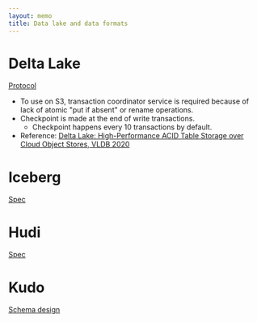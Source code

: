 ```yaml
---
layout: memo
title: Data lake and data formats
---
```


# Delta Lake
[Protocol](https://github.com/delta-io/delta/blob/master/PROTOCOL.md)

- To use on S3, transaction coordinator service is required because of lack of atomic "put if absent" or rename operations.
- Checkpoint is made at the end of write transactions.
  - Checkpoint happens every 10 transactions by default.
- Reference: [Delta Lake: High-Performance ACID Table Storage over Cloud Object Stores, VLDB 2020](https://www.vldb.org/pvldb/vol13/p3411-armbrust.pdf)

# Iceberg
[Spec](https://iceberg.apache.org/spec/)

# Hudi
[Spec](https://hudi.apache.org/tech-specs/)

# Kudo
[Schema design](https://kudu.apache.org/docs/schema_design.html)
